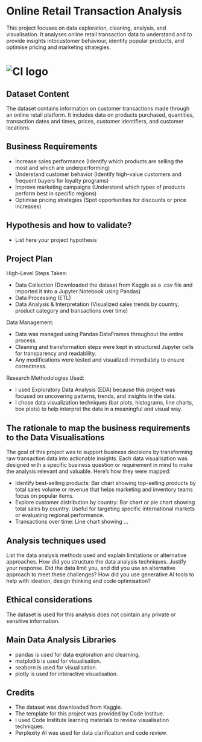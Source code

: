 # Online Retail Transaction Analysis

This project focuses on data exploration, cleaning, analysis, and visualisation. It analyses online retail transaction data to understand and to provide insights intocustomer behaviour, identify popular products, and optimise pricing and marketing strategies.
 
# ![CI logo](https://codeinstitute.s3.amazonaws.com/fullstack/ci_logo_small.png)


## Dataset Content
The dataset contains information on customer transactions made through an online retail platform. It includes data on products purchased, quantities, transaction dates and times, prices, customer identifiers, and customer locations. 

## Business Requirements
* Increase sales performance (Identify which products are selling the most and which are underperforming)
* Understand customer behavior (Identify high-value customers and frequent buyers for loyalty programs)
* Improve marketing campaigns (Understand which types of products perform best in specific regions)
* Optimise pricing strategies (Spot opportunities for discounts or price increases)

## Hypothesis and how to validate?
* List here your project hypothesis

## Project Plan
High-Level Steps Taken:
* Data Collection (Downloaded the dataset from Kaggle as a .csv file and imported it into a Jupyter Notebook using Pandas)
* Data Processing (ETL)
* Data Analysis & Interpretation (Visualized sales trends by country, product category and transactions over time)

Data Management:
* Data was managed using Pandas DataFrames throughout the entire process.
* Cleaning and transformation steps were kept in structured Jupyter cells for transparency and readability.
* Any modifications were tested and visualized immediately to ensure correctness.

Research Methodologies Used:
* I used Exploratory Data Analysis (EDA) because this project was focused on uncovering patterns, trends, and insights in the data.
* I chose data visualization techniques (bar plots, histograms, line charts, box plots) to help interpret the data in a meaningful and visual way.

## The rationale to map the business requirements to the Data Visualisations
The goal of this project was to support business decisions by transforming raw transaction data into actionable insights. Each data visualisation was designed with a specific business question or requirement in mind to make the analysis relevant and valuable. Here’s how they were mapped:
 - Identify best-selling products: 
   Bar chart showing top-selling products by total sales volume or revenue that helps marketing and inventory teams focus on popular items.
 - Explore customer distribution by country:
   Bar chart or pie chart showing total sales by country. Useful for targeting specific international markets or evaluating regional performance.
 - Transactions over time:
   Line chart showing ...

## Analysis techniques used
List the data analysis methods used and explain limitations or alternative approaches.
How did you structure the data analysis techniques. Justify your response.
Did the data limit you, and did you use an alternative approach to meet these challenges?
How did you use generative AI tools to help with ideation, design thinking and code optimisation?

## Ethical considerations
The dataset is used for this analysis does not cointain any private or sensitive information.

## Main Data Analysis Libraries
* pandas is used for data exploration and clearning.
* matplotlib is used for visualisation.
* seaborn is used for visualisation.
* plotly is used for interactive visualisation.

## Credits
* The dataset was downloaded from Kaggle.
* The template for this project was provided by Code Institue.
* I used Code Institute learning materials to review visualisation techniques.
* Perplexity AI was used for data clarification and code review.
